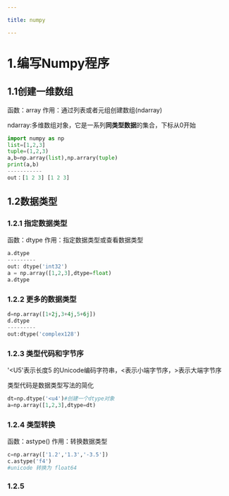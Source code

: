 ```yaml
---

title: numpy  

---
```




# 1.编写Numpy程序

## 1.1创建一维数组

函数：array	作用：通过列表或者元组创建数组(ndarray)

ndarray:多维数组对象，它是一系列**同类型数据**的集合，下标从0开始

```python 
import numpy as np
list=[1,2,3]
tuple=(1,2,3)
a,b=np.array(list),np.arrary(tuple)
print(a,b)
-----------
out：[1 2 3] [1 2 3]
```

## 1.2数据类型

### 1.2.1 指定数据类型

函数：dtype 作用：指定数据类型或查看数据类型

```python
a.dtype
---------
out: dtype('int32')
a = np.array([1,2,3],dtype=float)
a.dtype
```

### 1.2.2 更多的数据类型

```python 
d=np.array([1+2j,3+4j,5+6j])
d.dtype
---------
out:dtype('complex128')
```

### 1.2.3 类型代码和字节序

'<U5'表示长度5 的Unicode编码字符串，<表示小端字节序，>表示大端字节序

类型代码是数据类型写法的简化

```python 
dt=np.dtype('<u4')#创建一个dtype对象
a=np.array([1,2,3],dtype=dt)
```

### 1.2.4 类型转换

函数：astype()			作用：转换数据类型

```python 
c=np.array(['1.2','1.3','-3.5'])
c.astype('f4')
#unicode 转换为 float64
```

### 1.2.5 

